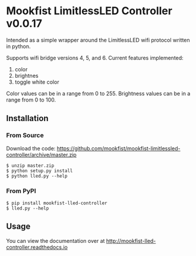# Mookfist LimitlessLED Controller v0.0.17

Intended as a simple wrapper around the LimitlessLED wifi protocol written in python.

Supports wifi bridge versions 4, 5, and 6. Current features implemented:

1. color
2. brightnes
3. toggle white color

Color values can be in a range from 0 to 255.
Brightness values can be in a range from 0 to 100.

## Installation

### From Source

Download the code: https://github.com/mookfist/mookfist-limitlessled-controller/archive/master.zip

```
$ unzip master.zip
$ python setup.py install
$ python lled.py --help
```

### From PyPI

```
$ pip install mookfist-lled-controller
$ lled.py --help
```

## Usage

You can view the documentation over at http://mookfist-lled-controller.readthedocs.io


